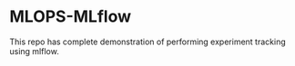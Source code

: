 # MLOPS-MLflow
This repo has complete demonstration of performing experiment tracking using mlflow. 
